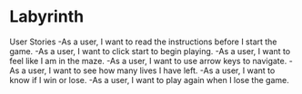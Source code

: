# Labyrinth
User Stories
    -As a user, I want to read the instructions before I start the game.
    -As a user, I want to click start to begin playing.
    -As a user, I want to feel like I am in the maze.
    -As a user, I want to use arrow keys to navigate. 
    -As a user, I want to see how many lives I have left.
    -As a user, I want to know if I win or lose. 
    -As a user, I want to play again when I lose the game.  
